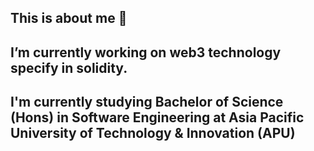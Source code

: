 ## This is about me 👋

## I’m currently working on web3 technology specify in solidity.
## I'm currently studying Bachelor of Science (Hons) in Software Engineering at Asia Pacific University of Technology & Innovation (APU)

<!--
**fujianmian/fujianmian** is a ✨ _special_ ✨ repository because its `README.md` (this file) appears on your GitHub profile.

Here are some ideas to get you started:

- 🔭 I’m currently working on ...
- 🌱 I’m currently learning ...
- 👯 I’m looking to collaborate on ...
- 🤔 I’m looking for help with ...
- 💬 Ask me about ...
- 📫 How to reach me: ...
- 😄 Pronouns: ...
- ⚡ Fun fact: ...
-->
